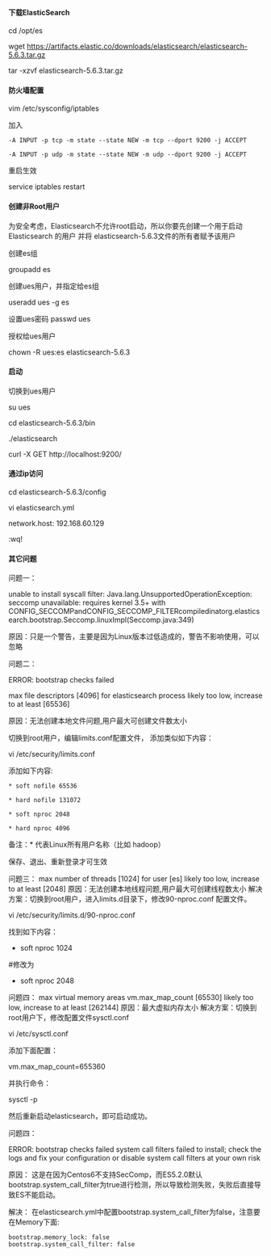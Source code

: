 #### 下载ElasticSearch

cd /opt/es

wget https://artifacts.elastic.co/downloads/elasticsearch/elasticsearch-5.6.3.tar.gz 

tar -xzvf elasticsearch-5.6.3.tar.gz

#### 防火墙配置

vim /etc/sysconfig/iptables

加入
````
-A INPUT -p tcp -m state --state NEW -m tcp --dport 9200 -j ACCEPT

-A INPUT -p udp -m state --state NEW -m udp --dport 9200 -j ACCEPT

````

重启生效

service iptables restart

#### 创建非Root用户

为安全考虑，Elasticsearch不允许root启动，所以你要先创建一个用于启动 Elasticsearch 的用户
并将 elasticsearch-5.6.3文件的所有者赋予该用户

创建es组

groupadd es

创建ues用户，并指定给es组

useradd ues -g es

设置ues密码
passwd ues

授权给ues用户

chown -R ues:es elasticsearch-5.6.3

#### 启动

切换到ues用户

su ues

cd elasticsearch-5.6.3/bin

./elasticsearch

curl -X GET http://localhost:9200/

#### 通过ip访问

cd elasticsearch-5.6.3/config

vi elasticsearch.yml

network.host: 192.168.60.129

:wq!


#### 其它问题


问题一：

 unable to install syscall filter:
Java.lang.UnsupportedOperationException: seccomp unavailable: requires kernel 3.5+ with CONFIG_SECCOMPandCONFIG_SECCOMP_FILTERcompiledinatorg.elasticsearch.bootstrap.Seccomp.linuxImpl(Seccomp.java:349)

原因：只是一个警告，主要是因为Linux版本过低造成的，警告不影响使用，可以忽略


问题二：

ERROR: bootstrap checks failed

max file descriptors [4096] for elasticsearch process likely too low, increase to at least [65536]


原因：无法创建本地文件问题,用户最大可创建文件数太小

切换到root用户，编辑limits.conf配置文件， 添加类似如下内容：

vi /etc/security/limits.conf

添加如下内容:

````
* soft nofile 65536

* hard nofile 131072

* soft nproc 2048

* hard nproc 4096

````

备注：* 代表Linux所有用户名称（比如 hadoop）

保存、退出、重新登录才可生效

问题三：
max number of threads [1024] for user [es] likely too low, increase to at least [2048]
原因：无法创建本地线程问题,用户最大可创建线程数太小
解决方案：切换到root用户，进入limits.d目录下，修改90-nproc.conf 配置文件。

vi /etc/security/limits.d/90-nproc.conf

找到如下内容：

* soft nproc 1024

#修改为

* soft nproc 2048

问题四：
max virtual memory areas vm.max_map_count [65530] likely too low, increase to at least [262144]
原因：最大虚拟内存太小
解决方案：切换到root用户下，修改配置文件sysctl.conf

vi /etc/sysctl.conf

添加下面配置：

vm.max_map_count=655360

并执行命令：

sysctl -p

然后重新启动elasticsearch，即可启动成功。


问题四：

ERROR: bootstrap checks failed
system call filters failed to install; check the logs and fix your configuration or disable system call filters at your own risk

原因：
这是在因为Centos6不支持SecComp，而ES5.2.0默认bootstrap.system_call_filter为true进行检测，所以导致检测失败，失败后直接导致ES不能启动。

解决：
在elasticsearch.yml中配置bootstrap.system_call_filter为false，注意要在Memory下面:

````
bootstrap.memory_lock: false
bootstrap.system_call_filter: false
````





